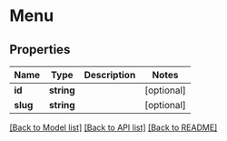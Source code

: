 # Menu

## Properties
Name | Type | Description | Notes
------------ | ------------- | ------------- | -------------
**id** | **string** |  | [optional] 
**slug** | **string** |  | [optional] 

[[Back to Model list]](../README.md#documentation-for-models) [[Back to API list]](../README.md#documentation-for-api-endpoints) [[Back to README]](../README.md)


